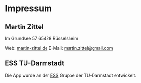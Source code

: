 # Impressum

## Martin Zittel

Im Grundsee 57
65428 Rüsselsheim

Web: [martin-zittel.de][2]
E-Mail: martin.zittel@gmail.com

## ESS TU-Darmstadt

Die App wurde an der [ESS][1] Gruppe der TU-Darmstadt entwickelt.



  [1]: http://www.ess.tu-darmstadt.de
  [2]: http://www.martin-zittel.de